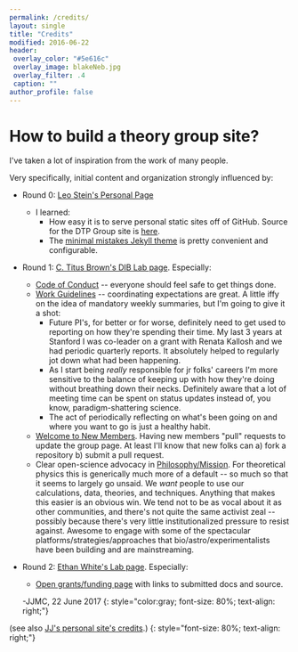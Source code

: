 ```yaml
---
permalink: /credits/
layout: single
title: "Credits"
modified: 2016-06-22
header:
 overlay_color: "#5e616c"
 overlay_image: blakeNeb.jpg
 overlay_filter: .4
 caption: ""
author_profile: false
---
```


# How to build a theory group site?

I've taken a lot of inspiration from the work of many people.

Very specifically, initial content and organization strongly influenced by:
* Round 0: [Leo Stein's Personal Page](http://duetosymmetry.com)
    * I learned:
        * How easy it is to serve personal static sites off of GitHub. Source for the DTP Group site is  [here](https://github.com/dtp-group/dtp-group/tree/gh-pages).
        * The [minimal mistakes Jekyll theme](https://mademistakes.com/work/minimal-mistakes-jekyll-theme/) is pretty convenient and configurable.
* Round 1: [C. Titus Brown's DIB Lab page](http://ivory.idyll.org/lab/). Especially:
    * [Code of Conduct](/code_of_conduct/) -- everyone should feel safe to get things done.
    * [Work Guidelines](/workguidelines/) -- coordinating expectations are great. A little iffy on the idea of mandatory weekly summaries, but I'm going to give it a shot:
        *  Future PI's, for better or for worse, definitely need to get used to reporting on how they're spending their time.  My last 3 years at Stanford I was co-leader on a grant with Renata Kallosh and we had periodic quarterly reports. It absolutely helped to regularly jot down what had been happening.
        * As I start being *really* responsible for jr folks' careers I'm more sensitive to the balance of keeping up with how they're doing without breathing down their necks. Definitely aware that a lot of meeting time can be spent on status updates instead of, you know, paradigm-shattering science.
        * The act of periodically reflecting on what's been going on and where you want to go is just a healthy habit.
    * [Welcome to New Members](/newResources/).  Having new members "pull" requests to update the group page. At least I'll know that new folks can a) fork a repository b) submit a pull request.
    * Clear open-science advocacy in [Philosophy/Mission](/whatwedo/).  For theoretical physics this is generically much more of a default -- so much so that it seems to largely go unsaid. We *want* people to use our calculations, data, theories, and techniques. Anything that makes this easier is an obvious win.  We tend not to be as vocal about it as other communities, and there's not quite the same activist zeal -- possibly because there's very little institutionalized pressure to resist against.  Awesome to engage with some of the spectacular platforms/strategies/approaches that bio/astro/experimentalists have been building and are mainstreaming.
* Round 2: [Ethan White's Lab page](http://ethanwhite.org). Especially:
    * [Open grants/funding page](/funding/) with links to submitted docs and source.

    -JJMC, 22 June 2017
    {: style="color:gray; font-size: 80%; text-align: right;"}

(see also [JJ's personal site's credits](http://prettyquestions.com/credits).)
{: style="font-size: 80%; text-align: right;"}
